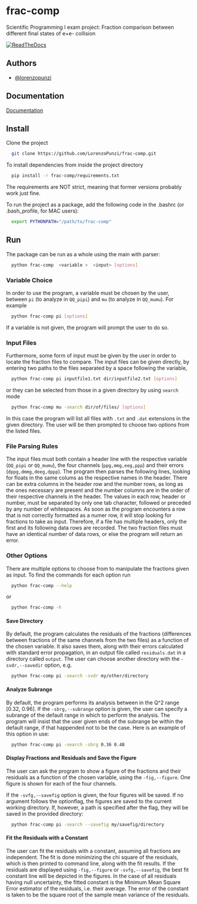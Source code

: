  # frac-comp

Scientific Programming I exam project: Fraction comparison between different final states of e+e- collision

[![ReadTheDocs](https://readthedocs.org/projects/docs/badge/?version=latest)](https://frac-comp.readthedocs.io/en/latest/index.html)

## Authors

- [@lorenzopunzi](https://github.com/LorenzoPunzi)

## Documentation

[Documentation](https://frac-comp.readthedocs.io/en/latest/index.html)

## Install

Clone the project

```bash
  git clone https://github.com/LorenzoPunzi/frac-comp.git
```

To install dependencies from inside the project directory

```bash
  pip install -r frac-comp/requirements.txt
```

The requirements are NOT strict, meaning that former versions probably work just fine.

To run the project as a package, add the following code in the .bashrc (or .bash_profile, for MAC users):
```bash
  export PYTHONPATH="/path/to/frac-comp"
```

## Run

The package can be run as a whole using the main with parser:

```bash
  python frac-comp  <variable >  <input> [options]
```

### Variable Choice
In order to use the program, a variable must be chosen by the user, between ``pi`` (to analyze in ``QQ_pipi``) and ``mu`` (to analyze in ``QQ_mumu``). For example
```bash
  python frac-comp pi [options]
```
If a variable is not given, the program will prompt the user to do so.

### Input Files
Furthermore, some form of input must be given by the user in order to locate the fraction files to compare. 
The input files can be given directly, by entering two paths to the files separated by a space following the variable,
```bash
  python frac-comp pi inputfile1.txt dir/inputfile2.txt [options]
```
or they can be selected from those in a given directory by using ``search`` mode
```bash
  python frac-comp mu -search dir/of/files/ [options]
```
In this case the program will list all files with ``.txt`` and ``.dat`` extensions in the given directory. The user will be then prompted to choose two options from the listed files.

### File Parsing Rules
The input files must both contain a header line with the respective variable (``QQ_pipi`` or ``QQ_mumu``), the four channels (``ppg,mmg,eeg,ppp``) and their errors (``dppg,dmmg,deeg,dppp``). The program then parses the following lines, looking for floats in the same colums as the respective names in the header. There can be extra columns in the header row and the number rows, as long as the ones necessary are present and the number columns are in the order of their respective channels in the header. The values in each row, header or number, must be separated by only one tab character, followed or preceded by any number of whitespaces.
As soon as the program encounters a row that is not correctly formatted as a numer row, it will stop looking for fractions to take as input. Therefore, if a file has multiple headers, only the first and its following data rows are recorded.
The two fraction files must have an identical number of data rows, or else the program will return an error.

### Other Options

There are multiple options to choose from to manipulate the fractions given as input. To find the commands for each option run

```bash
  python frac-comp --help
```
or 
```bash
  python frac-comp -h
```
#### Save Directory

By default, the program calculates the residuals of the fractions (differences between fractions of the same channels from the two files) as a function of the chosen variable. It also saves them, along with their errors calculated with standard error propagation, in an output file called ``residuals.dat`` in a directory called ``output``. The user can choose another directory with the ``-svdr,--savedir`` option, e.g.

```bash
  python frac-comp pi -search -svdr my/other/directory
```

#### Analyze Subrange

By default, the program performs its analysis between in the Q^2 range [0.32, 0.96]. If the ``-sbrg,--subrange`` option is given, the user can specify a subrange of the default range in which to perform the analysis. The program will insist that the user given ends of the subrange be within the default range, if that happended not to be the case. Here is an example of this option in use:

```bash
  python frac-comp pi -search -sbrg 0.36 0.48
```

#### Display Fractions and Residuals and Save the Figure

The user can ask the program to show a figure of the fractions and their residuals as a function of the chosen variable, using the ``-fig,--figure``. One figure is shown for each of the four channels.

If the ``-svfg,--savefig`` option is given, the four figures will be saved. If no argument follows the optionflag, the figures are saved to the current working directory. If, however, a path is specified after the flag, they will be saved in the provided directory:

```bash
  python frac-comp pi -search --savefig my/savefig/directory
```

#### Fit the Residuals with a Constant

The user can fit the residuals with a constant, assuming all fractions are independent. The fit is done minimizing the chi square of the residuals, which is then printed to command line, along with the fit results. If the residuals are displayed using ``-fig,--figure`` or ``-svfg,--savefig``, the best fit constant line will be depicted in the figures. In the case of all residuals having null uncertainty, the fitted constant is the Minimum Mean Square Error estimator of the residuals, i.e. their average. The error of the constant is taken to be the square root of the sample mean variance of the residuals.
